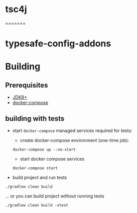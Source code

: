 # tsc4j
=======
# typesafe-config-addons

# Building

## Prerequisites

* [JDK8+](https://dev.java.net/)
* [docker-compose](https://docs.docker.com/compose/install/)

## building with tests

* start `docker-compose` managed services required for tests:
  * create docker-compose environment (one-time job):
  ```
  docker-compose up --no-start
  ```
  * start docker compose services
  ```
  docker-compose start
  ```

* build project and run tests
```
./gradlew clean build
```

... or you can build project without running tests
```
./gradlew clean build -xtest
```
